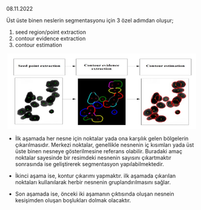 08.11.2022


Üst üste binen neslerin segmentasyonu için 3 özel adımdan oluşur;

1. seed region/point extraction
2. contour evidence extraction
3. contour estimation


<p align="center">
  <img src="https://github.com/HasanBeratSoke/leaves-segmentation/blob/main/point-extraction/roadmap.jpg" width="500" height="200"/>
</p>


- İlk aşamada her nesne için noktalar yada ona karşılık gelen bölgelerin çıkarılmasıdır. Merkezi noktalar, genellikle nesnenin iç kısımları yada üst üste binen nesneye gösterilmesine referans olabilir. Buradaki amaç noktalar sayesinde bir resimdeki nesnenin sayısını çıkartmaktır sonrasında ise geliştirerek segmentasyon yapılabilmektedir.


- İkinci aşama ise, kontur çıkarımı yapmaktır. ilk aşamada çıkarılan noktaları kullanılarak herbir nesnenin gruplandırılmasını sağlar.


- Son aşamada ise, önceki iki aşamanın çıktısında oluşan nesnein kesişimden oluşan boşlukları dolmak olacaktır.

